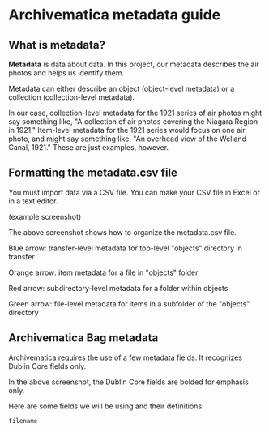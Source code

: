 # Archivematica metadata guide

## What is metadata?

**Metadata** is data about data. In this project, our metadata describes the air photos and helps us identify them. 

Metadata can either describe an object (object-level metadata) or a collection (collection-level metadata). 

In our case, collection-level metadata for the 1921 series of air photos might say something like, "A collection of air photos covering the Niagara Region in 1921." Item-level metadata for the 1921 series would focus on one air photo, and might say something like, "An overhead view of the Welland Canal, 1921." These are just examples, however.

## Formatting the metadata.csv file

You must import data via a CSV file. You can make your CSV file in Excel or in a text editor.

(example screenshot)

The above screenshot shows how to organize the metadata.csv file.

Blue arrow: transfer-level metadata for top-level "objects" directory in transfer

Orange arrow: item metadata for a file in "objects" folder

Red arrow: subdirectory-level metadata for a folder within objects

Green arrow: file-level metadata for items in a subfolder of the "objects" directory

## Archivematica Bag metadata

Archivematica requires the use of a few metadata fields. It recognizes Dublin Core fields only. 

In the above screenshot, the Dublin Core fields are bolded for emphasis only.

Here are some fields we will be using and their definitions:

`filename`


